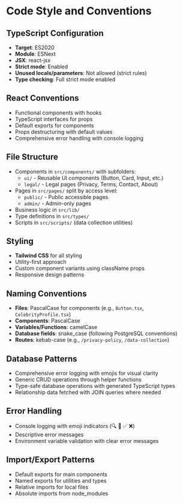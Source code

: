 # Code Style and Conventions

## TypeScript Configuration
- **Target**: ES2020
- **Module**: ESNext
- **JSX**: react-jsx
- **Strict mode**: Enabled
- **Unused locals/parameters**: Not allowed (strict rules)
- **Type checking**: Full strict mode enabled

## React Conventions
- Functional components with hooks
- TypeScript interfaces for props
- Default exports for components
- Props destructuring with default values
- Comprehensive error handling with console logging

## File Structure
- Components in `src/components/` with subfolders:
  - `ui/` - Reusable UI components (Button, Card, Input, etc.)
  - `legal/` - Legal pages (Privacy, Terms, Contact, About)
- Pages in `src/pages/` split by access level:
  - `public/` - Public accessible pages
  - `admin/` - Admin-only pages
- Business logic in `src/lib/`
- Type definitions in `src/types/`
- Scripts in `src/scripts/` (data collection utilities)

## Styling
- **Tailwind CSS** for all styling
- Utility-first approach
- Custom component variants using className props
- Responsive design patterns

## Naming Conventions
- **Files**: PascalCase for components (e.g., `Button.tsx`, `CelebrityProfile.tsx`)
- **Components**: PascalCase
- **Variables/Functions**: camelCase
- **Database fields**: snake_case (following PostgreSQL conventions)
- **Routes**: kebab-case (e.g., `/privacy-policy`, `/data-collection`)

## Database Patterns
- Comprehensive error logging with emojis for visual clarity
- Generic CRUD operations through helper functions
- Type-safe database operations with generated TypeScript types
- Relationship data fetched with JOIN queries where needed

## Error Handling
- Console logging with emoji indicators (🔍 🔧 ✅ ❌)
- Descriptive error messages
- Environment variable validation with clear error messages

## Import/Export Patterns
- Default exports for main components
- Named exports for utilities and types
- Relative imports for local files
- Absolute imports from node_modules